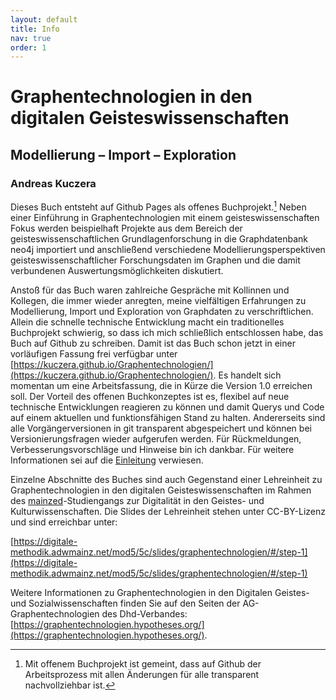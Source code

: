 ```yaml
---
layout: default
title: Info
nav: true
order: 1
---
```


# Graphentechnologien in den digitalen Geisteswissenschaften
## Modellierung – Import – Exploration

### Andreas Kuczera

Dieses Buch entsteht auf Github Pages als offenes Buchprojekt.[^2753] Neben einer Einführung in Graphentechnologien mit einem geisteswissenschaften Fokus werden beispielhaft Projekte aus dem Bereich der geisteswissenschaftlichen Grundlagenforschung in die Graphdatenbank neo4j importiert und anschließend verschiedene Modellierungsperspektiven geisteswissenschaftlicher Forschungsdaten im Graphen und die damit verbundenen Auswertungsmöglichkeiten diskutiert.

Anstoß für das Buch waren zahlreiche Gespräche mit Kollinnen und Kollegen, die immer wieder anregten, meine vielfältigen Erfahrungen zu Modellierung, Import und Exploration von Graphdaten zu verschriftlichen. Allein die schnelle technische Entwicklung macht ein traditionelles Buchprojekt schwierig, so dass ich mich schließlich entschlossen habe, das Buch auf Github zu schreiben. Damit ist das  Buch schon jetzt in einer vorläufigen Fassung frei verfügbar unter  [https://kuczera.github.io/Graphentechnologien/](https://kuczera.github.io/Graphentechnologien/). Es handelt sich momentan um eine Arbeitsfassung, die in Kürze die Version 1.0 erreichen soll. Der Vorteil des offenen Buchkonzeptes ist es, flexibel auf neue technische Entwicklungen reagieren zu können und damit Querys und Code auf einem aktuellen und funktionsfähigen Stand zu halten. Andererseits sind alle Vorgängerversionen in git transparent abgespeichert und können bei Versionierungsfragen wieder aufgerufen werden.
Für Rückmeldungen, Verbesserungsvorschläge und Hinweise bin ich dankbar. Für weitere Informationen sei auf die [Einleitung](01_Einleitung.md) verwiesen.

Einzelne Abschnitte des Buches sind auch Gegenstand einer Lehreinheit zu Graphentechnologien in den digitalen Geisteswissenschaften im Rahmen des [mainzed](https://www.mainzed.org)-Studiengangs zur Digitalität in den Geistes- und Kulturwissenschaften.
Die Slides der Lehreinheit stehen unter CC-BY-Lizenz und sind erreichbar unter:

[https://digitale-methodik.adwmainz.net/mod5/5c/slides/graphentechnologien/#/step-1](https://digitale-methodik.adwmainz.net/mod5/5c/slides/graphentechnologien/#/step-1)

Weitere Informationen zu Graphentechnologien in den Digitalen Geistes- und Sozialwissenschaften finden Sie auf den Seiten der AG-Graphentechnologien des Dhd-Verbandes: [https://graphentechnologien.hypotheses.org/](https://graphentechnologien.hypotheses.org/).

[^2753]: Mit offenem Buchprojekt ist gemeint, dass auf Github der Arbeitsprozess mit allen Änderungen für alle transparent nachvollziehbar ist.
